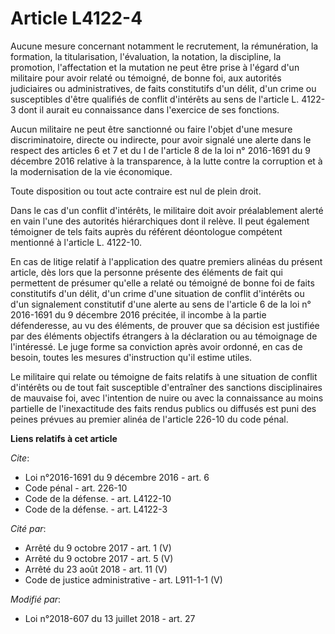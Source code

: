 # Article L4122-4

Aucune mesure concernant notamment le recrutement, la rémunération, la formation, la titularisation, l'évaluation, la
notation, la discipline, la promotion, l'affectation et la mutation ne peut être prise à l'égard d'un militaire pour avoir
relaté ou témoigné, de bonne foi, aux autorités judiciaires ou administratives, de faits constitutifs d'un délit, d'un crime
ou susceptibles d'être qualifiés de conflit d'intérêts au sens de l'article L. 4122-3 dont il aurait eu connaissance dans
l'exercice de ses fonctions.

Aucun militaire ne peut être sanctionné ou faire l'objet d'une mesure discriminatoire, directe ou indirecte, pour avoir
signalé une alerte dans le respect des articles 6 et 7 et du I de l'article 8 de la loi n° 2016-1691 du 9 décembre 2016
relative à la transparence, à la lutte contre la corruption et à la modernisation de la vie économique.

Toute disposition ou tout acte contraire est nul de plein droit.

Dans le cas d'un conflit d'intérêts, le militaire doit avoir préalablement alerté en vain l'une des autorités hiérarchiques
dont il relève. Il peut également témoigner de tels faits auprès du référent déontologue compétent mentionné à l'article L.
4122-10.

En cas de litige relatif à l'application des quatre premiers alinéas du présent article, dès lors que la personne présente
des éléments de fait qui permettent de présumer qu'elle a relaté ou témoigné de bonne foi de faits constitutifs d'un délit,
d'un crime d'une situation de conflit d'intérêts ou d'un signalement constitutif d'une alerte au sens de l'article 6 de la
loi n° 2016-1691 du 9 décembre 2016 précitée, il incombe à la partie défenderesse, au vu des éléments, de prouver que sa
décision est justifiée par des éléments objectifs étrangers à la déclaration ou au témoignage de l'intéressé. Le juge forme
sa conviction après avoir ordonné, en cas de besoin, toutes les mesures d'instruction qu'il estime utiles.

Le militaire qui relate ou témoigne de faits relatifs à une situation de conflit d'intérêts ou de tout fait susceptible
d'entraîner des sanctions disciplinaires de mauvaise foi, avec l'intention de nuire ou avec la connaissance au moins
partielle de l'inexactitude des faits rendus publics ou diffusés est puni des peines prévues au premier alinéa de l'article
226-10 du code pénal.

**Liens relatifs à cet article**

_Cite_:

  - Loi n°2016-1691 du 9 décembre 2016 - art. 6
  - Code pénal - art. 226-10
  - Code de la défense. - art. L4122-10
  - Code de la défense. - art. L4122-3

_Cité par_:

  - Arrêté du 9 octobre 2017 - art. 1 (V)
  - Arrêté du 9 octobre 2017 - art. 5 (V)
  - Arrêté du 23 août 2018 - art. 11 (V)
  - Code de justice administrative - art. L911-1-1 (V)

_Modifié par_:

  - Loi n°2018-607 du 13 juillet 2018 - art. 27
